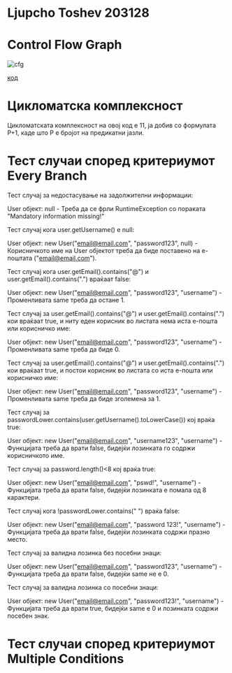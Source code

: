 # Ljupcho Toshev 203128
# Control Flow Graph
![cfg](https://github.com/ljupchotoshev/SI_2023_lab2_203128/assets/98028371/534da630-15a0-4d25-84f6-3445f3b47f65)

[код](https://i.imgur.com/COPeolp.png)
# Цикломатска комплексност
Цикломатската комплексност на овој код е 11, ја добив со формулата Р+1, каде што P е бројот на предикатни јазли. 
# Тест случаи според критериумот Every Branch
Тест случај за недостасување на задолжителни информации:

User објект: null -
Треба да се фрли RuntimeException со пораката "Mandatory information missing!"

Тест случај кога user.getUsername() е null:

User објект: new User("email@email.com", "password123", null) -
Корисничкото име на User објектот треба да биде поставено на е-поштата ("email@email.com").

Тест случај кога user.getEmail().contains("@") и user.getEmail().contains(".") враќаат false:

User објект: new User("email@email.com", "password123", "username") -
Променливата same треба да остане 1.

Тест случај за user.getEmail().contains("@") и user.getEmail().contains(".") кои враќаат true, и ниту еден корисник во листата нема иста е-пошта или корисничко име:

User објект: new User("email@email.com", "password123", "username") -
Променливата same треба да биде 0.

Тест случај за user.getEmail().contains("@") и user.getEmail().contains(".") кои враќаат true, и постои корисник во листата со иста е-пошта или корисничко име:

User објект: new User("email@email.com", "password123", "username") -
Променливата same треба да биде зголемена за 1.

Тест случај за passwordLower.contains(user.getUsername().toLowerCase()) кој враќа true:

User објект: new User("email@email.com", "username123", "username") -
Функцијата треба да врати false, бидејќи лозинката го содржи корисничкото име.

Тест случај за password.length()<8 кој враќа true:

User објект: new User("email@email.com", "pswd!", "username") -
Функцијата треба да врати false, бидејќи лозинката е помала од 8 карактери.

Тест случај кога !passwordLower.contains(" ") враќа false:

User објект: new User("email@email.com", "password 123!", "username") -
Функцијата треба да врати false, бидејќи лозинката содржи празно место.

Тест случај за валидна лозинка без посебни знаци:

User објект: new User("email@email.com", "password123", "username") -
Функцијата треба да врати false, бидејќи same не е 0.

Тест случај за валидна лозинка со посебни знаци:

User објект: new User("email@email.com", "password123!", "username") -
Функцијата треба да врати true, бидејќи same е 0 и лозинката содржи посебен знак.
# Тест случаи според критериумот Multiple Conditions

